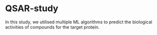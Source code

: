 # QSAR-study
In this study, we utilised multiple ML algorithms to predict the biological activities of compounds for the target protein.
